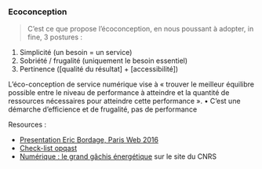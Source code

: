 ### Ecoconception

> C’est ce que propose l’écoconception, en nous poussant à adopter, in fine, 3
postures :
1. Simplicité (un besoin = un service)
2. Sobriété / frugalité (uniquement le besoin essentiel)
3. Pertinence ([qualité du résultat] + [accessibilité])

L’éco-conception de service numérique vise à « trouver le meilleur équilibre possible entre le niveau de performance à atteindre et la quantité de ressources nécessaires pour atteindre cette performance ».
• C’est une démarche d’efficience et de frugalité, pas de performance

Resources :
- [Presentation Eric Bordage, Paris Web 2016](https://www.paris-web.fr/2016/Fre%CC%81de%CC%81ric_Bordage-EcoConception.pdf)
- [Check-list opqast](http://checklists.opquast.com/ecoconception-web/)
- [Numérique : le grand gâchis énergétique](https://lejournal.cnrs.fr/articles/numerique-le-grand-gachis-energetique) sur le site du CNRS
